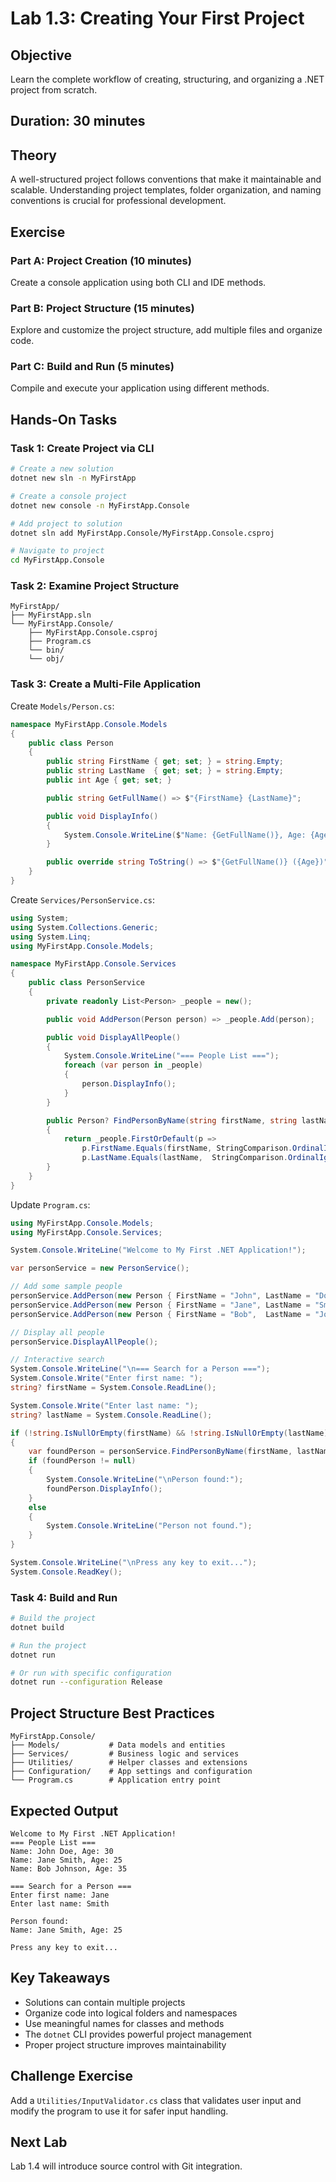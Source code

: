 # Lab 1.3: Creating Your First Project

## Objective
Learn the complete workflow of creating, structuring, and organizing a .NET project from scratch.

## Duration: 30 minutes

## Theory
A well-structured project follows conventions that make it maintainable and scalable. Understanding project templates, folder organization, and naming conventions is crucial for professional development.

## Exercise

### Part A: Project Creation (10 minutes)
Create a console application using both CLI and IDE methods.

### Part B: Project Structure (15 minutes)
Explore and customize the project structure, add multiple files and organize code.

### Part C: Build and Run (5 minutes)
Compile and execute your application using different methods.

## Hands-On Tasks

### Task 1: Create Project via CLI
```bash
# Create a new solution
dotnet new sln -n MyFirstApp

# Create a console project
dotnet new console -n MyFirstApp.Console

# Add project to solution
dotnet sln add MyFirstApp.Console/MyFirstApp.Console.csproj

# Navigate to project
cd MyFirstApp.Console
```

### Task 2: Examine Project Structure
```
MyFirstApp/
├── MyFirstApp.sln
└── MyFirstApp.Console/
    ├── MyFirstApp.Console.csproj
    ├── Program.cs
    └── bin/
    └── obj/
```

### Task 3: Create a Multi-File Application
Create `Models/Person.cs`:
```csharp
namespace MyFirstApp.Console.Models
{
    public class Person
    {
        public string FirstName { get; set; } = string.Empty;
        public string LastName  { get; set; } = string.Empty;
        public int Age { get; set; }

        public string GetFullName() => $"{FirstName} {LastName}";

        public void DisplayInfo()
        {
            System.Console.WriteLine($"Name: {GetFullName()}, Age: {Age}");
        }

        public override string ToString() => $"{GetFullName()} ({Age})";
    }
}
```

Create `Services/PersonService.cs`:
```csharp
using System;
using System.Collections.Generic;
using System.Linq;
using MyFirstApp.Console.Models;

namespace MyFirstApp.Console.Services
{
    public class PersonService
    {
        private readonly List<Person> _people = new();

        public void AddPerson(Person person) => _people.Add(person);

        public void DisplayAllPeople()
        {
            System.Console.WriteLine("=== People List ===");
            foreach (var person in _people)
            {
                person.DisplayInfo();
            }
        }

        public Person? FindPersonByName(string firstName, string lastName)
        {
            return _people.FirstOrDefault(p =>
                p.FirstName.Equals(firstName, StringComparison.OrdinalIgnoreCase) &&
                p.LastName.Equals(lastName,  StringComparison.OrdinalIgnoreCase));
        }
    }
}
```

Update `Program.cs`:
```csharp
using MyFirstApp.Console.Models;
using MyFirstApp.Console.Services;

System.Console.WriteLine("Welcome to My First .NET Application!");

var personService = new PersonService();

// Add some sample people
personService.AddPerson(new Person { FirstName = "John", LastName = "Doe",     Age = 30 });
personService.AddPerson(new Person { FirstName = "Jane", LastName = "Smith",   Age = 25 });
personService.AddPerson(new Person { FirstName = "Bob",  LastName = "Johnson", Age = 35 });

// Display all people
personService.DisplayAllPeople();

// Interactive search
System.Console.WriteLine("\n=== Search for a Person ===");
System.Console.Write("Enter first name: ");
string? firstName = System.Console.ReadLine();

System.Console.Write("Enter last name: ");
string? lastName = System.Console.ReadLine();

if (!string.IsNullOrEmpty(firstName) && !string.IsNullOrEmpty(lastName))
{
    var foundPerson = personService.FindPersonByName(firstName, lastName);
    if (foundPerson != null)
    {
        System.Console.WriteLine("\nPerson found:");
        foundPerson.DisplayInfo();
    }
    else
    {
        System.Console.WriteLine("Person not found.");
    }
}

System.Console.WriteLine("\nPress any key to exit...");
System.Console.ReadKey();
```

### Task 4: Build and Run
```bash
# Build the project
dotnet build

# Run the project
dotnet run

# Or run with specific configuration
dotnet run --configuration Release
```

## Project Structure Best Practices

```
MyFirstApp.Console/
├── Models/           # Data models and entities
├── Services/         # Business logic and services
├── Utilities/        # Helper classes and extensions
├── Configuration/    # App settings and configuration
└── Program.cs        # Application entry point
```

## Expected Output
```
Welcome to My First .NET Application!
=== People List ===
Name: John Doe, Age: 30
Name: Jane Smith, Age: 25
Name: Bob Johnson, Age: 35

=== Search for a Person ===
Enter first name: Jane
Enter last name: Smith

Person found:
Name: Jane Smith, Age: 25

Press any key to exit...
```

## Key Takeaways
- Solutions can contain multiple projects
- Organize code into logical folders and namespaces
- Use meaningful names for classes and methods
- The `dotnet` CLI provides powerful project management
- Proper project structure improves maintainability

## Challenge Exercise
Add a `Utilities/InputValidator.cs` class that validates user input and modify the program to use it for safer input handling.

## Next Lab
Lab 1.4 will introduce source control with Git integration.
